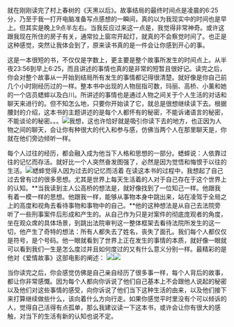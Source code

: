 就在刚刚读完了村上春树的《天黑以后》。故事结局的最终时间点是凌晨的6:25分，乃至于我一打开电脑准备写点感想的一瞬间，真的以为我现实中的时间也是早上。但其实是晚上9点半左右。当我反应过来这一点是，我觉得非常神奇。或许这跟我现在所住的房子有关，通常拉上窗帘开起灯，就真的不会察觉时间了。也正是这种感觉，突然让我体会到了，原来读书真的是一件会让你感到开心的事。
<!-- more -->
这是一本很短的书，不仅仅是字数上，更主要是整个故事所发生的时间点上。从半夜23:56到早上6:25，而且讲述的事情也真的是非常的短暂且很好记。读完之后，你会对整个故事从一开始到结局所有发生的事情都记得很清楚。就好像是你自己前几个小时刚经历过的一样。整本书中出现的人物屈指可数，玛丽、高桥、小薰和她的一个店员蟋蟀以及白川。所讲述的事情也是通过人物之间关于个人生活的对话和聊天来进行的。但不知怎么地，只要你开始读了它，就总是很想继续读下去。根据腰封的介绍，这本书的主题讲述的是每个人都怀有的秘密，不能诉诸语言的秘密，不能谈论的秘密。。。![](https://codingphoto.oss-cn-hongkong.aliyuncs.com/fengmian.jpg)我想，这也许恰好就是吸引你读下去的地方，也正因为人物之间的聊天，会让你有种很大的代入和参与感，仿佛当两个人在那里聊天是，你就在他们旁边倾听一样。

每个人过往的经历，都会融入成为他当下人格和思想的一部分。蟋蟀说：人依靠过往的记忆而存活。就好比一个人突然奋发图强了，必然是因为觉悟和悔恨于以往的生活。![蟋蟀觉得人因为过去的记忆而活着](https://codingphoto.oss-cn-hongkong.aliyuncs.com/xishuai.jpg)
在读这本书的过程中，我想起了自己过去曾有过的很多思想。尤其是世界上每天生活着的人对于自己存在于这个世界上的认知。**当我读到主人公高桥的想法是，就好像找到了一位知己一样。他跟我有着一模一样的思想。他跟我一样，能够从事物本身中跳出来，站在凌驾于全局之上的高度和视角去看待事物和事物中的自己。**他的这种想法是从自己去法院旁听了一些刑事案件后形成和产生的。从自己作为只是对案件的彻底庞观者的角度，坐在观众席的具体场景，到跳出法院审判这一整体框架去看待法院所发生的这一切，他产生了奇特的想法：所有人都失去了姓名，丧失了面孔。我们每个人都仅仅是符号，是个号码。他一眼就看到了世界上正在发生的事情的本质，就好像一眼就可以看到我们一生是怎么度过并且如何度过的又有什么意义分别一样。最精彩的是他对《爱情故事》这部电影的阐述：
![](https://codingphoto.oss-cn-hongkong.aliyuncs.com/aqgs.jpg)![](https://codingphoto.oss-cn-hongkong.aliyuncs.com/qagus.jpg)

当你读完之后，你会感觉仿佛是自己亲自经历了很多事一样，每个人背后的故事，都让你非常感慨。因为每个人都向你诉说了他们自己基本上不会跟他人说起的秘密以及他们对这些事情的感受，向你诉说了他们当下这种生活的由来，以及他们接下来打算继续做些什么，该向着什么方向行走。如果你感觉平时里没有个可以倾诉的人，觉得自己活得有点孤单，那么我建议读一下这本书，或许会让你有很大的感触，对当下的生活有新的认知也说不定。